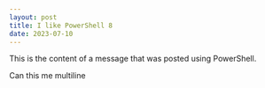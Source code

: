 ```yaml
---
layout: post
title: I like PowerShell 8
date: 2023-07-10
---
```


This is the content of a message that was posted using PowerShell.

Can this me multiline
